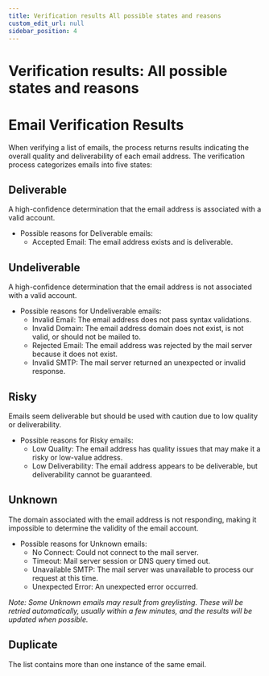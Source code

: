 ```yaml
--- 
title: Verification results All possible states and reasons
custom_edit_url: null
sidebar_position: 4
---
```


# Verification results: All possible states and reasons

# Email Verification Results
When verifying a list of emails, the process returns results indicating the overall quality and deliverability of each email address. The verification process categorizes emails into five states:

## Deliverable
A high-confidence determination that the email address is associated with a valid account.

- Possible reasons for Deliverable emails:
  - Accepted Email: The email address exists and is deliverable.

## Undeliverable
A high-confidence determination that the email address is not associated with a valid account.

- Possible reasons for Undeliverable emails:
  - Invalid Email: The email address does not pass syntax validations.
  - Invalid Domain: The email address domain does not exist, is not valid, or should not be mailed to.
  - Rejected Email: The email address was rejected by the mail server because it does not exist.
  - Invalid SMTP: The mail server returned an unexpected or invalid response.

## Risky
Emails seem deliverable but should be used with caution due to low quality or deliverability.

- Possible reasons for Risky emails:
  - Low Quality: The email address has quality issues that may make it a risky or low-value address.
  - Low Deliverability: The email address appears to be deliverable, but deliverability cannot be guaranteed.

## Unknown
The domain associated with the email address is not responding, making it impossible to determine the validity of the email account.

- Possible reasons for Unknown emails:
  - No Connect: Could not connect to the mail server.
  - Timeout: Mail server session or DNS query timed out.
  - Unavailable SMTP: The mail server was unavailable to process our request at this time.
  - Unexpected Error: An unexpected error occurred.

*Note: Some Unknown emails may result from greylisting. These will be retried automatically, usually within a few minutes, and the results will be updated when possible.*

## Duplicate
The list contains more than one instance of the same email.